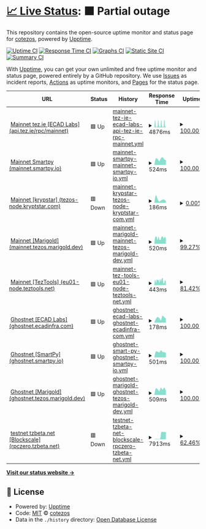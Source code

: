 # [📈 Live Status](https://cotezos.github.io/teznodes): <!--live status--> **🟧 Partial outage**

This repository contains the open-source uptime monitor and status page for [cotezos](https://cotezos.github.io/teznodes), powered by [Upptime](https://github.com/upptime/upptime).

[![Uptime CI](https://github.com/cotezos/teznodes/workflows/Uptime%20CI/badge.svg)](https://github.com/cotezos/teznodes/actions?query=workflow%3A%22Uptime+CI%22)
[![Response Time CI](https://github.com/cotezos/teznodes/workflows/Response%20Time%20CI/badge.svg)](https://github.com/cotezos/teznodes/actions?query=workflow%3A%22Response+Time+CI%22)
[![Graphs CI](https://github.com/cotezos/teznodes/workflows/Graphs%20CI/badge.svg)](https://github.com/cotezos/teznodes/actions?query=workflow%3A%22Graphs+CI%22)
[![Static Site CI](https://github.com/cotezos/teznodes/workflows/Static%20Site%20CI/badge.svg)](https://github.com/cotezos/teznodes/actions?query=workflow%3A%22Static+Site+CI%22)
[![Summary CI](https://github.com/cotezos/teznodes/workflows/Summary%20CI/badge.svg)](https://github.com/cotezos/teznodes/actions?query=workflow%3A%22Summary+CI%22)

With [Upptime](https://upptime.js.org), you can get your own unlimited and free uptime monitor and status page, powered entirely by a GitHub repository. We use [Issues](https://github.com/cotezos/teznodes/issues) as incident reports, [Actions](https://github.com/cotezos/teznodes/actions) as uptime monitors, and [Pages](https://cotezos.github.io/teznodes) for the status page.

<!--start: status pages-->
<!-- This summary is generated by Upptime (https://github.com/upptime/upptime) -->
<!-- Do not edit this manually, your changes will be overwritten -->
<!-- prettier-ignore -->
| URL | Status | History | Response Time | Uptime |
| --- | ------ | ------- | ------------- | ------ |
| <img alt="" src="https://icons.duckduckgo.com/ip3/api.tez.ie.ico" height="13"> [Mainnet tez.ie [ECAD Labs] (api.tez.ie/rpc/mainnet)](https://api.tez.ie/rpc/mainnet/chains/main/blocks/head) | 🟩 Up | [mainnet-tez-ie-ecad-labs-api-tez-ie-rpc-mainnet.yml](https://github.com/cotezos/teznodes/commits/HEAD/history/mainnet-tez-ie-ecad-labs-api-tez-ie-rpc-mainnet.yml) | <details><summary><img alt="Response time graph" src="./graphs/mainnet-tez-ie-ecad-labs-api-tez-ie-rpc-mainnet/response-time-week.png" height="20"> 4876ms</summary><br><a href="https://cotezos.github.io/teznodes/history/mainnet-tez-ie-ecad-labs-api-tez-ie-rpc-mainnet"><img alt="Response time 1823" src="https://img.shields.io/endpoint?url=https%3A%2F%2Fraw.githubusercontent.com%2Fcotezos%2Fteznodes%2FHEAD%2Fapi%2Fmainnet-tez-ie-ecad-labs-api-tez-ie-rpc-mainnet%2Fresponse-time.json"></a><br><a href="https://cotezos.github.io/teznodes/history/mainnet-tez-ie-ecad-labs-api-tez-ie-rpc-mainnet"><img alt="24-hour response time 5935" src="https://img.shields.io/endpoint?url=https%3A%2F%2Fraw.githubusercontent.com%2Fcotezos%2Fteznodes%2FHEAD%2Fapi%2Fmainnet-tez-ie-ecad-labs-api-tez-ie-rpc-mainnet%2Fresponse-time-day.json"></a><br><a href="https://cotezos.github.io/teznodes/history/mainnet-tez-ie-ecad-labs-api-tez-ie-rpc-mainnet"><img alt="7-day response time 4876" src="https://img.shields.io/endpoint?url=https%3A%2F%2Fraw.githubusercontent.com%2Fcotezos%2Fteznodes%2FHEAD%2Fapi%2Fmainnet-tez-ie-ecad-labs-api-tez-ie-rpc-mainnet%2Fresponse-time-week.json"></a><br><a href="https://cotezos.github.io/teznodes/history/mainnet-tez-ie-ecad-labs-api-tez-ie-rpc-mainnet"><img alt="30-day response time 3469" src="https://img.shields.io/endpoint?url=https%3A%2F%2Fraw.githubusercontent.com%2Fcotezos%2Fteznodes%2FHEAD%2Fapi%2Fmainnet-tez-ie-ecad-labs-api-tez-ie-rpc-mainnet%2Fresponse-time-month.json"></a><br><a href="https://cotezos.github.io/teznodes/history/mainnet-tez-ie-ecad-labs-api-tez-ie-rpc-mainnet"><img alt="1-year response time 1823" src="https://img.shields.io/endpoint?url=https%3A%2F%2Fraw.githubusercontent.com%2Fcotezos%2Fteznodes%2FHEAD%2Fapi%2Fmainnet-tez-ie-ecad-labs-api-tez-ie-rpc-mainnet%2Fresponse-time-year.json"></a></details> | <details><summary><a href="https://cotezos.github.io/teznodes/history/mainnet-tez-ie-ecad-labs-api-tez-ie-rpc-mainnet">100.00%</a></summary><a href="https://cotezos.github.io/teznodes/history/mainnet-tez-ie-ecad-labs-api-tez-ie-rpc-mainnet"><img alt="All-time uptime 99.65%" src="https://img.shields.io/endpoint?url=https%3A%2F%2Fraw.githubusercontent.com%2Fcotezos%2Fteznodes%2FHEAD%2Fapi%2Fmainnet-tez-ie-ecad-labs-api-tez-ie-rpc-mainnet%2Fuptime.json"></a><br><a href="https://cotezos.github.io/teznodes/history/mainnet-tez-ie-ecad-labs-api-tez-ie-rpc-mainnet"><img alt="24-hour uptime 100.00%" src="https://img.shields.io/endpoint?url=https%3A%2F%2Fraw.githubusercontent.com%2Fcotezos%2Fteznodes%2FHEAD%2Fapi%2Fmainnet-tez-ie-ecad-labs-api-tez-ie-rpc-mainnet%2Fuptime-day.json"></a><br><a href="https://cotezos.github.io/teznodes/history/mainnet-tez-ie-ecad-labs-api-tez-ie-rpc-mainnet"><img alt="7-day uptime 100.00%" src="https://img.shields.io/endpoint?url=https%3A%2F%2Fraw.githubusercontent.com%2Fcotezos%2Fteznodes%2FHEAD%2Fapi%2Fmainnet-tez-ie-ecad-labs-api-tez-ie-rpc-mainnet%2Fuptime-week.json"></a><br><a href="https://cotezos.github.io/teznodes/history/mainnet-tez-ie-ecad-labs-api-tez-ie-rpc-mainnet"><img alt="30-day uptime 100.00%" src="https://img.shields.io/endpoint?url=https%3A%2F%2Fraw.githubusercontent.com%2Fcotezos%2Fteznodes%2FHEAD%2Fapi%2Fmainnet-tez-ie-ecad-labs-api-tez-ie-rpc-mainnet%2Fuptime-month.json"></a><br><a href="https://cotezos.github.io/teznodes/history/mainnet-tez-ie-ecad-labs-api-tez-ie-rpc-mainnet"><img alt="1-year uptime 99.65%" src="https://img.shields.io/endpoint?url=https%3A%2F%2Fraw.githubusercontent.com%2Fcotezos%2Fteznodes%2FHEAD%2Fapi%2Fmainnet-tez-ie-ecad-labs-api-tez-ie-rpc-mainnet%2Fuptime-year.json"></a></details>
| <img alt="" src="https://icons.duckduckgo.com/ip3/mainnet.smartpy.io.ico" height="13"> [Mainnet Smartpy (mainnet.smartpy.io)](https://mainnet.smartpy.io/chains/main/blocks/head/header) | 🟩 Up | [mainnet-smartpy-mainnet-smartpy-io.yml](https://github.com/cotezos/teznodes/commits/HEAD/history/mainnet-smartpy-mainnet-smartpy-io.yml) | <details><summary><img alt="Response time graph" src="./graphs/mainnet-smartpy-mainnet-smartpy-io/response-time-week.png" height="20"> 524ms</summary><br><a href="https://cotezos.github.io/teznodes/history/mainnet-smartpy-mainnet-smartpy-io"><img alt="Response time 4359" src="https://img.shields.io/endpoint?url=https%3A%2F%2Fraw.githubusercontent.com%2Fcotezos%2Fteznodes%2FHEAD%2Fapi%2Fmainnet-smartpy-mainnet-smartpy-io%2Fresponse-time.json"></a><br><a href="https://cotezos.github.io/teznodes/history/mainnet-smartpy-mainnet-smartpy-io"><img alt="24-hour response time 439" src="https://img.shields.io/endpoint?url=https%3A%2F%2Fraw.githubusercontent.com%2Fcotezos%2Fteznodes%2FHEAD%2Fapi%2Fmainnet-smartpy-mainnet-smartpy-io%2Fresponse-time-day.json"></a><br><a href="https://cotezos.github.io/teznodes/history/mainnet-smartpy-mainnet-smartpy-io"><img alt="7-day response time 524" src="https://img.shields.io/endpoint?url=https%3A%2F%2Fraw.githubusercontent.com%2Fcotezos%2Fteznodes%2FHEAD%2Fapi%2Fmainnet-smartpy-mainnet-smartpy-io%2Fresponse-time-week.json"></a><br><a href="https://cotezos.github.io/teznodes/history/mainnet-smartpy-mainnet-smartpy-io"><img alt="30-day response time 495" src="https://img.shields.io/endpoint?url=https%3A%2F%2Fraw.githubusercontent.com%2Fcotezos%2Fteznodes%2FHEAD%2Fapi%2Fmainnet-smartpy-mainnet-smartpy-io%2Fresponse-time-month.json"></a><br><a href="https://cotezos.github.io/teznodes/history/mainnet-smartpy-mainnet-smartpy-io"><img alt="1-year response time 4359" src="https://img.shields.io/endpoint?url=https%3A%2F%2Fraw.githubusercontent.com%2Fcotezos%2Fteznodes%2FHEAD%2Fapi%2Fmainnet-smartpy-mainnet-smartpy-io%2Fresponse-time-year.json"></a></details> | <details><summary><a href="https://cotezos.github.io/teznodes/history/mainnet-smartpy-mainnet-smartpy-io">100.00%</a></summary><a href="https://cotezos.github.io/teznodes/history/mainnet-smartpy-mainnet-smartpy-io"><img alt="All-time uptime 99.52%" src="https://img.shields.io/endpoint?url=https%3A%2F%2Fraw.githubusercontent.com%2Fcotezos%2Fteznodes%2FHEAD%2Fapi%2Fmainnet-smartpy-mainnet-smartpy-io%2Fuptime.json"></a><br><a href="https://cotezos.github.io/teznodes/history/mainnet-smartpy-mainnet-smartpy-io"><img alt="24-hour uptime 100.00%" src="https://img.shields.io/endpoint?url=https%3A%2F%2Fraw.githubusercontent.com%2Fcotezos%2Fteznodes%2FHEAD%2Fapi%2Fmainnet-smartpy-mainnet-smartpy-io%2Fuptime-day.json"></a><br><a href="https://cotezos.github.io/teznodes/history/mainnet-smartpy-mainnet-smartpy-io"><img alt="7-day uptime 100.00%" src="https://img.shields.io/endpoint?url=https%3A%2F%2Fraw.githubusercontent.com%2Fcotezos%2Fteznodes%2FHEAD%2Fapi%2Fmainnet-smartpy-mainnet-smartpy-io%2Fuptime-week.json"></a><br><a href="https://cotezos.github.io/teznodes/history/mainnet-smartpy-mainnet-smartpy-io"><img alt="30-day uptime 99.80%" src="https://img.shields.io/endpoint?url=https%3A%2F%2Fraw.githubusercontent.com%2Fcotezos%2Fteznodes%2FHEAD%2Fapi%2Fmainnet-smartpy-mainnet-smartpy-io%2Fuptime-month.json"></a><br><a href="https://cotezos.github.io/teznodes/history/mainnet-smartpy-mainnet-smartpy-io"><img alt="1-year uptime 99.52%" src="https://img.shields.io/endpoint?url=https%3A%2F%2Fraw.githubusercontent.com%2Fcotezos%2Fteznodes%2FHEAD%2Fapi%2Fmainnet-smartpy-mainnet-smartpy-io%2Fuptime-year.json"></a></details>
| <img alt="" src="https://icons.duckduckgo.com/ip3/tezos-node.kryptstar.com.ico" height="13"> [Mainnet [krypstar] (tezos-node.kryptstar.com)](https://tezos-node.kryptstar.com/chains/main/blocks/head/header) | 🟥 Down | [mainnet-krypstar-tezos-node-kryptstar-com.yml](https://github.com/cotezos/teznodes/commits/HEAD/history/mainnet-krypstar-tezos-node-kryptstar-com.yml) | <details><summary><img alt="Response time graph" src="./graphs/mainnet-krypstar-tezos-node-kryptstar-com/response-time-week.png" height="20"> 186ms</summary><br><a href="https://cotezos.github.io/teznodes/history/mainnet-krypstar-tezos-node-kryptstar-com"><img alt="Response time 243" src="https://img.shields.io/endpoint?url=https%3A%2F%2Fraw.githubusercontent.com%2Fcotezos%2Fteznodes%2FHEAD%2Fapi%2Fmainnet-krypstar-tezos-node-kryptstar-com%2Fresponse-time.json"></a><br><a href="https://cotezos.github.io/teznodes/history/mainnet-krypstar-tezos-node-kryptstar-com"><img alt="24-hour response time 106" src="https://img.shields.io/endpoint?url=https%3A%2F%2Fraw.githubusercontent.com%2Fcotezos%2Fteznodes%2FHEAD%2Fapi%2Fmainnet-krypstar-tezos-node-kryptstar-com%2Fresponse-time-day.json"></a><br><a href="https://cotezos.github.io/teznodes/history/mainnet-krypstar-tezos-node-kryptstar-com"><img alt="7-day response time 186" src="https://img.shields.io/endpoint?url=https%3A%2F%2Fraw.githubusercontent.com%2Fcotezos%2Fteznodes%2FHEAD%2Fapi%2Fmainnet-krypstar-tezos-node-kryptstar-com%2Fresponse-time-week.json"></a><br><a href="https://cotezos.github.io/teznodes/history/mainnet-krypstar-tezos-node-kryptstar-com"><img alt="30-day response time 152" src="https://img.shields.io/endpoint?url=https%3A%2F%2Fraw.githubusercontent.com%2Fcotezos%2Fteznodes%2FHEAD%2Fapi%2Fmainnet-krypstar-tezos-node-kryptstar-com%2Fresponse-time-month.json"></a><br><a href="https://cotezos.github.io/teznodes/history/mainnet-krypstar-tezos-node-kryptstar-com"><img alt="1-year response time 243" src="https://img.shields.io/endpoint?url=https%3A%2F%2Fraw.githubusercontent.com%2Fcotezos%2Fteznodes%2FHEAD%2Fapi%2Fmainnet-krypstar-tezos-node-kryptstar-com%2Fresponse-time-year.json"></a></details> | <details><summary><a href="https://cotezos.github.io/teznodes/history/mainnet-krypstar-tezos-node-kryptstar-com">0.00%</a></summary><a href="https://cotezos.github.io/teznodes/history/mainnet-krypstar-tezos-node-kryptstar-com"><img alt="All-time uptime 80.78%" src="https://img.shields.io/endpoint?url=https%3A%2F%2Fraw.githubusercontent.com%2Fcotezos%2Fteznodes%2FHEAD%2Fapi%2Fmainnet-krypstar-tezos-node-kryptstar-com%2Fuptime.json"></a><br><a href="https://cotezos.github.io/teznodes/history/mainnet-krypstar-tezos-node-kryptstar-com"><img alt="24-hour uptime 0.00%" src="https://img.shields.io/endpoint?url=https%3A%2F%2Fraw.githubusercontent.com%2Fcotezos%2Fteznodes%2FHEAD%2Fapi%2Fmainnet-krypstar-tezos-node-kryptstar-com%2Fuptime-day.json"></a><br><a href="https://cotezos.github.io/teznodes/history/mainnet-krypstar-tezos-node-kryptstar-com"><img alt="7-day uptime 0.00%" src="https://img.shields.io/endpoint?url=https%3A%2F%2Fraw.githubusercontent.com%2Fcotezos%2Fteznodes%2FHEAD%2Fapi%2Fmainnet-krypstar-tezos-node-kryptstar-com%2Fuptime-week.json"></a><br><a href="https://cotezos.github.io/teznodes/history/mainnet-krypstar-tezos-node-kryptstar-com"><img alt="30-day uptime 0.00%" src="https://img.shields.io/endpoint?url=https%3A%2F%2Fraw.githubusercontent.com%2Fcotezos%2Fteznodes%2FHEAD%2Fapi%2Fmainnet-krypstar-tezos-node-kryptstar-com%2Fuptime-month.json"></a><br><a href="https://cotezos.github.io/teznodes/history/mainnet-krypstar-tezos-node-kryptstar-com"><img alt="1-year uptime 80.78%" src="https://img.shields.io/endpoint?url=https%3A%2F%2Fraw.githubusercontent.com%2Fcotezos%2Fteznodes%2FHEAD%2Fapi%2Fmainnet-krypstar-tezos-node-kryptstar-com%2Fuptime-year.json"></a></details>
| <img alt="" src="https://icons.duckduckgo.com/ip3/mainnet.tezos.marigold.dev.ico" height="13"> [Mainnet [Marigold] (mainnet.tezos.marigold.dev)](https://mainnet.tezos.marigold.dev/chains/main/blocks/head/header) | 🟩 Up | [mainnet-marigold-mainnet-tezos-marigold-dev.yml](https://github.com/cotezos/teznodes/commits/HEAD/history/mainnet-marigold-mainnet-tezos-marigold-dev.yml) | <details><summary><img alt="Response time graph" src="./graphs/mainnet-marigold-mainnet-tezos-marigold-dev/response-time-week.png" height="20"> 520ms</summary><br><a href="https://cotezos.github.io/teznodes/history/mainnet-marigold-mainnet-tezos-marigold-dev"><img alt="Response time 529" src="https://img.shields.io/endpoint?url=https%3A%2F%2Fraw.githubusercontent.com%2Fcotezos%2Fteznodes%2FHEAD%2Fapi%2Fmainnet-marigold-mainnet-tezos-marigold-dev%2Fresponse-time.json"></a><br><a href="https://cotezos.github.io/teznodes/history/mainnet-marigold-mainnet-tezos-marigold-dev"><img alt="24-hour response time 436" src="https://img.shields.io/endpoint?url=https%3A%2F%2Fraw.githubusercontent.com%2Fcotezos%2Fteznodes%2FHEAD%2Fapi%2Fmainnet-marigold-mainnet-tezos-marigold-dev%2Fresponse-time-day.json"></a><br><a href="https://cotezos.github.io/teznodes/history/mainnet-marigold-mainnet-tezos-marigold-dev"><img alt="7-day response time 520" src="https://img.shields.io/endpoint?url=https%3A%2F%2Fraw.githubusercontent.com%2Fcotezos%2Fteznodes%2FHEAD%2Fapi%2Fmainnet-marigold-mainnet-tezos-marigold-dev%2Fresponse-time-week.json"></a><br><a href="https://cotezos.github.io/teznodes/history/mainnet-marigold-mainnet-tezos-marigold-dev"><img alt="30-day response time 491" src="https://img.shields.io/endpoint?url=https%3A%2F%2Fraw.githubusercontent.com%2Fcotezos%2Fteznodes%2FHEAD%2Fapi%2Fmainnet-marigold-mainnet-tezos-marigold-dev%2Fresponse-time-month.json"></a><br><a href="https://cotezos.github.io/teznodes/history/mainnet-marigold-mainnet-tezos-marigold-dev"><img alt="1-year response time 529" src="https://img.shields.io/endpoint?url=https%3A%2F%2Fraw.githubusercontent.com%2Fcotezos%2Fteznodes%2FHEAD%2Fapi%2Fmainnet-marigold-mainnet-tezos-marigold-dev%2Fresponse-time-year.json"></a></details> | <details><summary><a href="https://cotezos.github.io/teznodes/history/mainnet-marigold-mainnet-tezos-marigold-dev">99.27%</a></summary><a href="https://cotezos.github.io/teznodes/history/mainnet-marigold-mainnet-tezos-marigold-dev"><img alt="All-time uptime 99.54%" src="https://img.shields.io/endpoint?url=https%3A%2F%2Fraw.githubusercontent.com%2Fcotezos%2Fteznodes%2FHEAD%2Fapi%2Fmainnet-marigold-mainnet-tezos-marigold-dev%2Fuptime.json"></a><br><a href="https://cotezos.github.io/teznodes/history/mainnet-marigold-mainnet-tezos-marigold-dev"><img alt="24-hour uptime 100.00%" src="https://img.shields.io/endpoint?url=https%3A%2F%2Fraw.githubusercontent.com%2Fcotezos%2Fteznodes%2FHEAD%2Fapi%2Fmainnet-marigold-mainnet-tezos-marigold-dev%2Fuptime-day.json"></a><br><a href="https://cotezos.github.io/teznodes/history/mainnet-marigold-mainnet-tezos-marigold-dev"><img alt="7-day uptime 99.27%" src="https://img.shields.io/endpoint?url=https%3A%2F%2Fraw.githubusercontent.com%2Fcotezos%2Fteznodes%2FHEAD%2Fapi%2Fmainnet-marigold-mainnet-tezos-marigold-dev%2Fuptime-week.json"></a><br><a href="https://cotezos.github.io/teznodes/history/mainnet-marigold-mainnet-tezos-marigold-dev"><img alt="30-day uptime 99.43%" src="https://img.shields.io/endpoint?url=https%3A%2F%2Fraw.githubusercontent.com%2Fcotezos%2Fteznodes%2FHEAD%2Fapi%2Fmainnet-marigold-mainnet-tezos-marigold-dev%2Fuptime-month.json"></a><br><a href="https://cotezos.github.io/teznodes/history/mainnet-marigold-mainnet-tezos-marigold-dev"><img alt="1-year uptime 99.54%" src="https://img.shields.io/endpoint?url=https%3A%2F%2Fraw.githubusercontent.com%2Fcotezos%2Fteznodes%2FHEAD%2Fapi%2Fmainnet-marigold-mainnet-tezos-marigold-dev%2Fuptime-year.json"></a></details>
| <img alt="" src="https://icons.duckduckgo.com/ip3/eu01-node.teztools.net.ico" height="13"> [Mainnet [TezTools] (eu01-node.teztools.net)](https://eu01-node.teztools.net/chains/main/blocks/head/header) | 🟩 Up | [mainnet-tez-tools-eu01-node-teztools-net.yml](https://github.com/cotezos/teznodes/commits/HEAD/history/mainnet-tez-tools-eu01-node-teztools-net.yml) | <details><summary><img alt="Response time graph" src="./graphs/mainnet-tez-tools-eu01-node-teztools-net/response-time-week.png" height="20"> 443ms</summary><br><a href="https://cotezos.github.io/teznodes/history/mainnet-tez-tools-eu01-node-teztools-net"><img alt="Response time 404" src="https://img.shields.io/endpoint?url=https%3A%2F%2Fraw.githubusercontent.com%2Fcotezos%2Fteznodes%2FHEAD%2Fapi%2Fmainnet-tez-tools-eu01-node-teztools-net%2Fresponse-time.json"></a><br><a href="https://cotezos.github.io/teznodes/history/mainnet-tez-tools-eu01-node-teztools-net"><img alt="24-hour response time 442" src="https://img.shields.io/endpoint?url=https%3A%2F%2Fraw.githubusercontent.com%2Fcotezos%2Fteznodes%2FHEAD%2Fapi%2Fmainnet-tez-tools-eu01-node-teztools-net%2Fresponse-time-day.json"></a><br><a href="https://cotezos.github.io/teznodes/history/mainnet-tez-tools-eu01-node-teztools-net"><img alt="7-day response time 443" src="https://img.shields.io/endpoint?url=https%3A%2F%2Fraw.githubusercontent.com%2Fcotezos%2Fteznodes%2FHEAD%2Fapi%2Fmainnet-tez-tools-eu01-node-teztools-net%2Fresponse-time-week.json"></a><br><a href="https://cotezos.github.io/teznodes/history/mainnet-tez-tools-eu01-node-teztools-net"><img alt="30-day response time 391" src="https://img.shields.io/endpoint?url=https%3A%2F%2Fraw.githubusercontent.com%2Fcotezos%2Fteznodes%2FHEAD%2Fapi%2Fmainnet-tez-tools-eu01-node-teztools-net%2Fresponse-time-month.json"></a><br><a href="https://cotezos.github.io/teznodes/history/mainnet-tez-tools-eu01-node-teztools-net"><img alt="1-year response time 404" src="https://img.shields.io/endpoint?url=https%3A%2F%2Fraw.githubusercontent.com%2Fcotezos%2Fteznodes%2FHEAD%2Fapi%2Fmainnet-tez-tools-eu01-node-teztools-net%2Fresponse-time-year.json"></a></details> | <details><summary><a href="https://cotezos.github.io/teznodes/history/mainnet-tez-tools-eu01-node-teztools-net">81.42%</a></summary><a href="https://cotezos.github.io/teznodes/history/mainnet-tez-tools-eu01-node-teztools-net"><img alt="All-time uptime 77.50%" src="https://img.shields.io/endpoint?url=https%3A%2F%2Fraw.githubusercontent.com%2Fcotezos%2Fteznodes%2FHEAD%2Fapi%2Fmainnet-tez-tools-eu01-node-teztools-net%2Fuptime.json"></a><br><a href="https://cotezos.github.io/teznodes/history/mainnet-tez-tools-eu01-node-teztools-net"><img alt="24-hour uptime 99.18%" src="https://img.shields.io/endpoint?url=https%3A%2F%2Fraw.githubusercontent.com%2Fcotezos%2Fteznodes%2FHEAD%2Fapi%2Fmainnet-tez-tools-eu01-node-teztools-net%2Fuptime-day.json"></a><br><a href="https://cotezos.github.io/teznodes/history/mainnet-tez-tools-eu01-node-teztools-net"><img alt="7-day uptime 81.42%" src="https://img.shields.io/endpoint?url=https%3A%2F%2Fraw.githubusercontent.com%2Fcotezos%2Fteznodes%2FHEAD%2Fapi%2Fmainnet-tez-tools-eu01-node-teztools-net%2Fuptime-week.json"></a><br><a href="https://cotezos.github.io/teznodes/history/mainnet-tez-tools-eu01-node-teztools-net"><img alt="30-day uptime 70.86%" src="https://img.shields.io/endpoint?url=https%3A%2F%2Fraw.githubusercontent.com%2Fcotezos%2Fteznodes%2FHEAD%2Fapi%2Fmainnet-tez-tools-eu01-node-teztools-net%2Fuptime-month.json"></a><br><a href="https://cotezos.github.io/teznodes/history/mainnet-tez-tools-eu01-node-teztools-net"><img alt="1-year uptime 77.50%" src="https://img.shields.io/endpoint?url=https%3A%2F%2Fraw.githubusercontent.com%2Fcotezos%2Fteznodes%2FHEAD%2Fapi%2Fmainnet-tez-tools-eu01-node-teztools-net%2Fuptime-year.json"></a></details>
| <img alt="" src="https://icons.duckduckgo.com/ip3/ghostnet.ecadinfra.com.ico" height="13"> [Ghostnet [ECAD Labs] (ghostnet.ecadinfra.com)](https://ghostnet.ecadinfra.com/chains/main/blocks/head/header) | 🟩 Up | [ghostnet-ecad-labs-ghostnet-ecadinfra-com.yml](https://github.com/cotezos/teznodes/commits/HEAD/history/ghostnet-ecad-labs-ghostnet-ecadinfra-com.yml) | <details><summary><img alt="Response time graph" src="./graphs/ghostnet-ecad-labs-ghostnet-ecadinfra-com/response-time-week.png" height="20"> 178ms</summary><br><a href="https://cotezos.github.io/teznodes/history/ghostnet-ecad-labs-ghostnet-ecadinfra-com"><img alt="Response time 193" src="https://img.shields.io/endpoint?url=https%3A%2F%2Fraw.githubusercontent.com%2Fcotezos%2Fteznodes%2FHEAD%2Fapi%2Fghostnet-ecad-labs-ghostnet-ecadinfra-com%2Fresponse-time.json"></a><br><a href="https://cotezos.github.io/teznodes/history/ghostnet-ecad-labs-ghostnet-ecadinfra-com"><img alt="24-hour response time 161" src="https://img.shields.io/endpoint?url=https%3A%2F%2Fraw.githubusercontent.com%2Fcotezos%2Fteznodes%2FHEAD%2Fapi%2Fghostnet-ecad-labs-ghostnet-ecadinfra-com%2Fresponse-time-day.json"></a><br><a href="https://cotezos.github.io/teznodes/history/ghostnet-ecad-labs-ghostnet-ecadinfra-com"><img alt="7-day response time 178" src="https://img.shields.io/endpoint?url=https%3A%2F%2Fraw.githubusercontent.com%2Fcotezos%2Fteznodes%2FHEAD%2Fapi%2Fghostnet-ecad-labs-ghostnet-ecadinfra-com%2Fresponse-time-week.json"></a><br><a href="https://cotezos.github.io/teznodes/history/ghostnet-ecad-labs-ghostnet-ecadinfra-com"><img alt="30-day response time 181" src="https://img.shields.io/endpoint?url=https%3A%2F%2Fraw.githubusercontent.com%2Fcotezos%2Fteznodes%2FHEAD%2Fapi%2Fghostnet-ecad-labs-ghostnet-ecadinfra-com%2Fresponse-time-month.json"></a><br><a href="https://cotezos.github.io/teznodes/history/ghostnet-ecad-labs-ghostnet-ecadinfra-com"><img alt="1-year response time 193" src="https://img.shields.io/endpoint?url=https%3A%2F%2Fraw.githubusercontent.com%2Fcotezos%2Fteznodes%2FHEAD%2Fapi%2Fghostnet-ecad-labs-ghostnet-ecadinfra-com%2Fresponse-time-year.json"></a></details> | <details><summary><a href="https://cotezos.github.io/teznodes/history/ghostnet-ecad-labs-ghostnet-ecadinfra-com">100.00%</a></summary><a href="https://cotezos.github.io/teznodes/history/ghostnet-ecad-labs-ghostnet-ecadinfra-com"><img alt="All-time uptime 100.00%" src="https://img.shields.io/endpoint?url=https%3A%2F%2Fraw.githubusercontent.com%2Fcotezos%2Fteznodes%2FHEAD%2Fapi%2Fghostnet-ecad-labs-ghostnet-ecadinfra-com%2Fuptime.json"></a><br><a href="https://cotezos.github.io/teznodes/history/ghostnet-ecad-labs-ghostnet-ecadinfra-com"><img alt="24-hour uptime 100.00%" src="https://img.shields.io/endpoint?url=https%3A%2F%2Fraw.githubusercontent.com%2Fcotezos%2Fteznodes%2FHEAD%2Fapi%2Fghostnet-ecad-labs-ghostnet-ecadinfra-com%2Fuptime-day.json"></a><br><a href="https://cotezos.github.io/teznodes/history/ghostnet-ecad-labs-ghostnet-ecadinfra-com"><img alt="7-day uptime 100.00%" src="https://img.shields.io/endpoint?url=https%3A%2F%2Fraw.githubusercontent.com%2Fcotezos%2Fteznodes%2FHEAD%2Fapi%2Fghostnet-ecad-labs-ghostnet-ecadinfra-com%2Fuptime-week.json"></a><br><a href="https://cotezos.github.io/teznodes/history/ghostnet-ecad-labs-ghostnet-ecadinfra-com"><img alt="30-day uptime 100.00%" src="https://img.shields.io/endpoint?url=https%3A%2F%2Fraw.githubusercontent.com%2Fcotezos%2Fteznodes%2FHEAD%2Fapi%2Fghostnet-ecad-labs-ghostnet-ecadinfra-com%2Fuptime-month.json"></a><br><a href="https://cotezos.github.io/teznodes/history/ghostnet-ecad-labs-ghostnet-ecadinfra-com"><img alt="1-year uptime 100.00%" src="https://img.shields.io/endpoint?url=https%3A%2F%2Fraw.githubusercontent.com%2Fcotezos%2Fteznodes%2FHEAD%2Fapi%2Fghostnet-ecad-labs-ghostnet-ecadinfra-com%2Fuptime-year.json"></a></details>
| <img alt="" src="https://icons.duckduckgo.com/ip3/ghostnet.smartpy.io.ico" height="13"> [Ghostnet [SmartPy] (ghostnet.smartpy.io)](https://ghostnet.smartpy.io/chains/main/blocks/head/header) | 🟩 Up | [ghostnet-smart-py-ghostnet-smartpy-io.yml](https://github.com/cotezos/teznodes/commits/HEAD/history/ghostnet-smart-py-ghostnet-smartpy-io.yml) | <details><summary><img alt="Response time graph" src="./graphs/ghostnet-smart-py-ghostnet-smartpy-io/response-time-week.png" height="20"> 501ms</summary><br><a href="https://cotezos.github.io/teznodes/history/ghostnet-smart-py-ghostnet-smartpy-io"><img alt="Response time 477" src="https://img.shields.io/endpoint?url=https%3A%2F%2Fraw.githubusercontent.com%2Fcotezos%2Fteznodes%2FHEAD%2Fapi%2Fghostnet-smart-py-ghostnet-smartpy-io%2Fresponse-time.json"></a><br><a href="https://cotezos.github.io/teznodes/history/ghostnet-smart-py-ghostnet-smartpy-io"><img alt="24-hour response time 400" src="https://img.shields.io/endpoint?url=https%3A%2F%2Fraw.githubusercontent.com%2Fcotezos%2Fteznodes%2FHEAD%2Fapi%2Fghostnet-smart-py-ghostnet-smartpy-io%2Fresponse-time-day.json"></a><br><a href="https://cotezos.github.io/teznodes/history/ghostnet-smart-py-ghostnet-smartpy-io"><img alt="7-day response time 501" src="https://img.shields.io/endpoint?url=https%3A%2F%2Fraw.githubusercontent.com%2Fcotezos%2Fteznodes%2FHEAD%2Fapi%2Fghostnet-smart-py-ghostnet-smartpy-io%2Fresponse-time-week.json"></a><br><a href="https://cotezos.github.io/teznodes/history/ghostnet-smart-py-ghostnet-smartpy-io"><img alt="30-day response time 473" src="https://img.shields.io/endpoint?url=https%3A%2F%2Fraw.githubusercontent.com%2Fcotezos%2Fteznodes%2FHEAD%2Fapi%2Fghostnet-smart-py-ghostnet-smartpy-io%2Fresponse-time-month.json"></a><br><a href="https://cotezos.github.io/teznodes/history/ghostnet-smart-py-ghostnet-smartpy-io"><img alt="1-year response time 477" src="https://img.shields.io/endpoint?url=https%3A%2F%2Fraw.githubusercontent.com%2Fcotezos%2Fteznodes%2FHEAD%2Fapi%2Fghostnet-smart-py-ghostnet-smartpy-io%2Fresponse-time-year.json"></a></details> | <details><summary><a href="https://cotezos.github.io/teznodes/history/ghostnet-smart-py-ghostnet-smartpy-io">100.00%</a></summary><a href="https://cotezos.github.io/teznodes/history/ghostnet-smart-py-ghostnet-smartpy-io"><img alt="All-time uptime 99.98%" src="https://img.shields.io/endpoint?url=https%3A%2F%2Fraw.githubusercontent.com%2Fcotezos%2Fteznodes%2FHEAD%2Fapi%2Fghostnet-smart-py-ghostnet-smartpy-io%2Fuptime.json"></a><br><a href="https://cotezos.github.io/teznodes/history/ghostnet-smart-py-ghostnet-smartpy-io"><img alt="24-hour uptime 100.00%" src="https://img.shields.io/endpoint?url=https%3A%2F%2Fraw.githubusercontent.com%2Fcotezos%2Fteznodes%2FHEAD%2Fapi%2Fghostnet-smart-py-ghostnet-smartpy-io%2Fuptime-day.json"></a><br><a href="https://cotezos.github.io/teznodes/history/ghostnet-smart-py-ghostnet-smartpy-io"><img alt="7-day uptime 100.00%" src="https://img.shields.io/endpoint?url=https%3A%2F%2Fraw.githubusercontent.com%2Fcotezos%2Fteznodes%2FHEAD%2Fapi%2Fghostnet-smart-py-ghostnet-smartpy-io%2Fuptime-week.json"></a><br><a href="https://cotezos.github.io/teznodes/history/ghostnet-smart-py-ghostnet-smartpy-io"><img alt="30-day uptime 100.00%" src="https://img.shields.io/endpoint?url=https%3A%2F%2Fraw.githubusercontent.com%2Fcotezos%2Fteznodes%2FHEAD%2Fapi%2Fghostnet-smart-py-ghostnet-smartpy-io%2Fuptime-month.json"></a><br><a href="https://cotezos.github.io/teznodes/history/ghostnet-smart-py-ghostnet-smartpy-io"><img alt="1-year uptime 99.98%" src="https://img.shields.io/endpoint?url=https%3A%2F%2Fraw.githubusercontent.com%2Fcotezos%2Fteznodes%2FHEAD%2Fapi%2Fghostnet-smart-py-ghostnet-smartpy-io%2Fuptime-year.json"></a></details>
| <img alt="" src="https://icons.duckduckgo.com/ip3/ghostnet.tezos.marigold.dev.ico" height="13"> [Ghostnet [Marigold] (ghostnet.tezos.marigold.dev)](https://ghostnet.tezos.marigold.dev/chains/main/blocks/head/header) | 🟩 Up | [ghostnet-marigold-ghostnet-tezos-marigold-dev.yml](https://github.com/cotezos/teznodes/commits/HEAD/history/ghostnet-marigold-ghostnet-tezos-marigold-dev.yml) | <details><summary><img alt="Response time graph" src="./graphs/ghostnet-marigold-ghostnet-tezos-marigold-dev/response-time-week.png" height="20"> 509ms</summary><br><a href="https://cotezos.github.io/teznodes/history/ghostnet-marigold-ghostnet-tezos-marigold-dev"><img alt="Response time 482" src="https://img.shields.io/endpoint?url=https%3A%2F%2Fraw.githubusercontent.com%2Fcotezos%2Fteznodes%2FHEAD%2Fapi%2Fghostnet-marigold-ghostnet-tezos-marigold-dev%2Fresponse-time.json"></a><br><a href="https://cotezos.github.io/teznodes/history/ghostnet-marigold-ghostnet-tezos-marigold-dev"><img alt="24-hour response time 371" src="https://img.shields.io/endpoint?url=https%3A%2F%2Fraw.githubusercontent.com%2Fcotezos%2Fteznodes%2FHEAD%2Fapi%2Fghostnet-marigold-ghostnet-tezos-marigold-dev%2Fresponse-time-day.json"></a><br><a href="https://cotezos.github.io/teznodes/history/ghostnet-marigold-ghostnet-tezos-marigold-dev"><img alt="7-day response time 509" src="https://img.shields.io/endpoint?url=https%3A%2F%2Fraw.githubusercontent.com%2Fcotezos%2Fteznodes%2FHEAD%2Fapi%2Fghostnet-marigold-ghostnet-tezos-marigold-dev%2Fresponse-time-week.json"></a><br><a href="https://cotezos.github.io/teznodes/history/ghostnet-marigold-ghostnet-tezos-marigold-dev"><img alt="30-day response time 487" src="https://img.shields.io/endpoint?url=https%3A%2F%2Fraw.githubusercontent.com%2Fcotezos%2Fteznodes%2FHEAD%2Fapi%2Fghostnet-marigold-ghostnet-tezos-marigold-dev%2Fresponse-time-month.json"></a><br><a href="https://cotezos.github.io/teznodes/history/ghostnet-marigold-ghostnet-tezos-marigold-dev"><img alt="1-year response time 482" src="https://img.shields.io/endpoint?url=https%3A%2F%2Fraw.githubusercontent.com%2Fcotezos%2Fteznodes%2FHEAD%2Fapi%2Fghostnet-marigold-ghostnet-tezos-marigold-dev%2Fresponse-time-year.json"></a></details> | <details><summary><a href="https://cotezos.github.io/teznodes/history/ghostnet-marigold-ghostnet-tezos-marigold-dev">100.00%</a></summary><a href="https://cotezos.github.io/teznodes/history/ghostnet-marigold-ghostnet-tezos-marigold-dev"><img alt="All-time uptime 98.65%" src="https://img.shields.io/endpoint?url=https%3A%2F%2Fraw.githubusercontent.com%2Fcotezos%2Fteznodes%2FHEAD%2Fapi%2Fghostnet-marigold-ghostnet-tezos-marigold-dev%2Fuptime.json"></a><br><a href="https://cotezos.github.io/teznodes/history/ghostnet-marigold-ghostnet-tezos-marigold-dev"><img alt="24-hour uptime 100.00%" src="https://img.shields.io/endpoint?url=https%3A%2F%2Fraw.githubusercontent.com%2Fcotezos%2Fteznodes%2FHEAD%2Fapi%2Fghostnet-marigold-ghostnet-tezos-marigold-dev%2Fuptime-day.json"></a><br><a href="https://cotezos.github.io/teznodes/history/ghostnet-marigold-ghostnet-tezos-marigold-dev"><img alt="7-day uptime 100.00%" src="https://img.shields.io/endpoint?url=https%3A%2F%2Fraw.githubusercontent.com%2Fcotezos%2Fteznodes%2FHEAD%2Fapi%2Fghostnet-marigold-ghostnet-tezos-marigold-dev%2Fuptime-week.json"></a><br><a href="https://cotezos.github.io/teznodes/history/ghostnet-marigold-ghostnet-tezos-marigold-dev"><img alt="30-day uptime 99.69%" src="https://img.shields.io/endpoint?url=https%3A%2F%2Fraw.githubusercontent.com%2Fcotezos%2Fteznodes%2FHEAD%2Fapi%2Fghostnet-marigold-ghostnet-tezos-marigold-dev%2Fuptime-month.json"></a><br><a href="https://cotezos.github.io/teznodes/history/ghostnet-marigold-ghostnet-tezos-marigold-dev"><img alt="1-year uptime 98.65%" src="https://img.shields.io/endpoint?url=https%3A%2F%2Fraw.githubusercontent.com%2Fcotezos%2Fteznodes%2FHEAD%2Fapi%2Fghostnet-marigold-ghostnet-tezos-marigold-dev%2Fuptime-year.json"></a></details>
| <img alt="" src="https://icons.duckduckgo.com/ip3/rpczero.tzbeta.net.ico" height="13"> [testnet tzbeta.net [Blockscale] (rpczero.tzbeta.net)](https://rpczero.tzbeta.net/chains/main/blocks/head/header) | 🟥 Down | [testnet-tzbeta-net-blockscale-rpczero-tzbeta-net.yml](https://github.com/cotezos/teznodes/commits/HEAD/history/testnet-tzbeta-net-blockscale-rpczero-tzbeta-net.yml) | <details><summary><img alt="Response time graph" src="./graphs/testnet-tzbeta-net-blockscale-rpczero-tzbeta-net/response-time-week.png" height="20"> 7913ms</summary><br><a href="https://cotezos.github.io/teznodes/history/testnet-tzbeta-net-blockscale-rpczero-tzbeta-net"><img alt="Response time 1128" src="https://img.shields.io/endpoint?url=https%3A%2F%2Fraw.githubusercontent.com%2Fcotezos%2Fteznodes%2FHEAD%2Fapi%2Ftestnet-tzbeta-net-blockscale-rpczero-tzbeta-net%2Fresponse-time.json"></a><br><a href="https://cotezos.github.io/teznodes/history/testnet-tzbeta-net-blockscale-rpczero-tzbeta-net"><img alt="24-hour response time 15228" src="https://img.shields.io/endpoint?url=https%3A%2F%2Fraw.githubusercontent.com%2Fcotezos%2Fteznodes%2FHEAD%2Fapi%2Ftestnet-tzbeta-net-blockscale-rpczero-tzbeta-net%2Fresponse-time-day.json"></a><br><a href="https://cotezos.github.io/teznodes/history/testnet-tzbeta-net-blockscale-rpczero-tzbeta-net"><img alt="7-day response time 7913" src="https://img.shields.io/endpoint?url=https%3A%2F%2Fraw.githubusercontent.com%2Fcotezos%2Fteznodes%2FHEAD%2Fapi%2Ftestnet-tzbeta-net-blockscale-rpczero-tzbeta-net%2Fresponse-time-week.json"></a><br><a href="https://cotezos.github.io/teznodes/history/testnet-tzbeta-net-blockscale-rpczero-tzbeta-net"><img alt="30-day response time 2364" src="https://img.shields.io/endpoint?url=https%3A%2F%2Fraw.githubusercontent.com%2Fcotezos%2Fteznodes%2FHEAD%2Fapi%2Ftestnet-tzbeta-net-blockscale-rpczero-tzbeta-net%2Fresponse-time-month.json"></a><br><a href="https://cotezos.github.io/teznodes/history/testnet-tzbeta-net-blockscale-rpczero-tzbeta-net"><img alt="1-year response time 1128" src="https://img.shields.io/endpoint?url=https%3A%2F%2Fraw.githubusercontent.com%2Fcotezos%2Fteznodes%2FHEAD%2Fapi%2Ftestnet-tzbeta-net-blockscale-rpczero-tzbeta-net%2Fresponse-time-year.json"></a></details> | <details><summary><a href="https://cotezos.github.io/teznodes/history/testnet-tzbeta-net-blockscale-rpczero-tzbeta-net">62.46%</a></summary><a href="https://cotezos.github.io/teznodes/history/testnet-tzbeta-net-blockscale-rpczero-tzbeta-net"><img alt="All-time uptime 88.84%" src="https://img.shields.io/endpoint?url=https%3A%2F%2Fraw.githubusercontent.com%2Fcotezos%2Fteznodes%2FHEAD%2Fapi%2Ftestnet-tzbeta-net-blockscale-rpczero-tzbeta-net%2Fuptime.json"></a><br><a href="https://cotezos.github.io/teznodes/history/testnet-tzbeta-net-blockscale-rpczero-tzbeta-net"><img alt="24-hour uptime 0.00%" src="https://img.shields.io/endpoint?url=https%3A%2F%2Fraw.githubusercontent.com%2Fcotezos%2Fteznodes%2FHEAD%2Fapi%2Ftestnet-tzbeta-net-blockscale-rpczero-tzbeta-net%2Fuptime-day.json"></a><br><a href="https://cotezos.github.io/teznodes/history/testnet-tzbeta-net-blockscale-rpczero-tzbeta-net"><img alt="7-day uptime 62.46%" src="https://img.shields.io/endpoint?url=https%3A%2F%2Fraw.githubusercontent.com%2Fcotezos%2Fteznodes%2FHEAD%2Fapi%2Ftestnet-tzbeta-net-blockscale-rpczero-tzbeta-net%2Fuptime-week.json"></a><br><a href="https://cotezos.github.io/teznodes/history/testnet-tzbeta-net-blockscale-rpczero-tzbeta-net"><img alt="30-day uptime 91.36%" src="https://img.shields.io/endpoint?url=https%3A%2F%2Fraw.githubusercontent.com%2Fcotezos%2Fteznodes%2FHEAD%2Fapi%2Ftestnet-tzbeta-net-blockscale-rpczero-tzbeta-net%2Fuptime-month.json"></a><br><a href="https://cotezos.github.io/teznodes/history/testnet-tzbeta-net-blockscale-rpczero-tzbeta-net"><img alt="1-year uptime 88.84%" src="https://img.shields.io/endpoint?url=https%3A%2F%2Fraw.githubusercontent.com%2Fcotezos%2Fteznodes%2FHEAD%2Fapi%2Ftestnet-tzbeta-net-blockscale-rpczero-tzbeta-net%2Fuptime-year.json"></a></details>

<!--end: status pages-->

[**Visit our status website →**](https://cotezos.github.io/teznodes)

## 📄 License

- Powered by: [Upptime](https://github.com/upptime/upptime)
- Code: [MIT](./LICENSE) © [cotezos](https://cotezos.github.io/teznodes)
- Data in the `./history` directory: [Open Database License](https://opendatacommons.org/licenses/odbl/1-0/)
